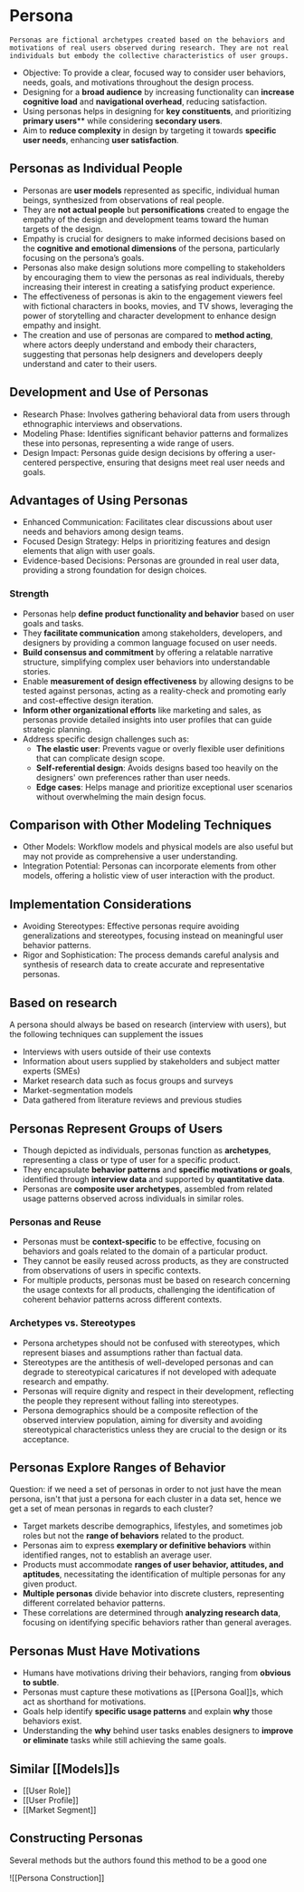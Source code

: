 # Persona
    Personas are fictional archetypes created based on the behaviors and motivations of real users observed during research. They are not real individuals but embody the collective characteristics of user groups.

- Objective: To provide a clear, focused way to consider user behaviors, needs, goals, and motivations throughout the design process.
- Designing for a **broad audience** by increasing functionality can **increase cognitive load** and **navigational overhead**, reducing satisfaction.
- Using personas helps in designing for **key constituents**, and prioritizing **primary users**** while considering **secondary users**.
- Aim to **reduce complexity** in design by targeting it towards **specific user needs**, enhancing **user satisfaction**.

## Personas as Individual People
- Personas are **user models** represented as specific, individual human beings, synthesized from observations of real people.
- They are **not actual people** but **personifications** created to engage the empathy of the design and development teams toward the human targets of the design.
- Empathy is crucial for designers to make informed decisions based on the **cognitive and emotional dimensions** of the persona, particularly focusing on the persona’s goals.
- Personas also make design solutions more compelling to stakeholders by encouraging them to view the personas as real individuals, thereby increasing their interest in creating a satisfying product experience.
- The effectiveness of personas is akin to the engagement viewers feel with fictional characters in books, movies, and TV shows, leveraging the power of storytelling and character development to enhance design empathy and insight.
- The creation and use of personas are compared to **method acting**, where actors deeply understand and embody their characters, suggesting that personas help designers and developers deeply understand and cater to their users.

## Development and Use of Personas
- Research Phase: Involves gathering behavioral data from users through ethnographic interviews and observations.
- Modeling Phase: Identifies significant behavior patterns and formalizes these into personas, representing a wide range of users.
- Design Impact: Personas guide design decisions by offering a user-centered perspective, ensuring that designs meet real user needs and goals.

## Advantages of Using Personas
- Enhanced Communication: Facilitates clear discussions about user needs and behaviors among design teams.
- Focused Design Strategy: Helps in prioritizing features and design elements that align with user goals.
- Evidence-based Decisions: Personas are grounded in real user data, providing a strong foundation for design choices.

### Strength
- Personas help **define product functionality and behavior** based on user goals and tasks.
- They **facilitate communication** among stakeholders, developers, and designers by providing a common language focused on user needs.
- **Build consensus and commitment** by offering a relatable narrative structure, simplifying complex user behaviors into understandable stories.
- Enable **measurement of design effectiveness** by allowing designs to be tested against personas, acting as a reality-check and promoting early and cost-effective design iteration.
- **Inform other organizational efforts** like marketing and sales, as personas provide detailed insights into user profiles that can guide strategic planning.
- Address specific design challenges such as:
  - **The elastic user**: Prevents vague or overly flexible user definitions that can complicate design scope.
  - **Self-referential design**: Avoids designs based too heavily on the designers' own preferences rather than user needs.
  - **Edge cases**: Helps manage and prioritize exceptional user scenarios without overwhelming the main design focus.

## Comparison with Other Modeling Techniques
- Other Models: Workflow models and physical models are also useful but may not provide as comprehensive a user understanding.
- Integration Potential: Personas can incorporate elements from other models, offering a holistic view of user interaction with the product.

## Implementation Considerations
- Avoiding Stereotypes: Effective personas require avoiding generalizations and stereotypes, focusing instead on meaningful user behavior patterns.
- Rigor and Sophistication: The process demands careful analysis and synthesis of research data to create accurate and representative personas.


## Based on research
A persona should always be based on research (interview with users), but the following techniques can supplement the issues

- Interviews with users outside of their use contexts
- Information about users supplied by stakeholders and subject matter experts (SMEs)
- Market research data such as focus groups and surveys
- Market-segmentation models
- Data gathered from literature reviews and previous studies

## Personas Represent Groups of Users
- Though depicted as individuals, personas function as **archetypes**, representing a class or type of user for a specific product.
- They encapsulate **behavior patterns** and **specific motivations or goals**, identified through **interview data** and supported by **quantitative data**.
- Personas are **composite user archetypes**, assembled from related usage patterns observed across individuals in similar roles.

### Personas and Reuse
- Personas must be **context-specific** to be effective, focusing on behaviors and goals related to the domain of a particular product.
- They cannot be easily reused across products, as they are constructed from observations of users in specific contexts.
- For multiple products, personas must be based on research concerning the usage contexts for all products, challenging the identification of coherent behavior patterns across different contexts.

### Archetypes vs. Stereotypes
- Persona archetypes should not be confused with stereotypes, which represent biases and assumptions rather than factual data.
- Stereotypes are the antithesis of well-developed personas and can degrade to stereotypical caricatures if not developed with adequate research and empathy.
- Personas will require dignity and respect in their development, reflecting the people they represent without falling into stereotypes.
- Persona demographics should be a composite reflection of the observed interview population, aiming for diversity and avoiding stereotypical characteristics unless they are crucial to the design or its acceptance.

## Personas Explore Ranges of Behavior
Question: if we need a set of personas in order to not just have the mean persona, isn't that just a persona for each cluster in a data set, hence we get a set of mean personas in regards to each cluster?

- Target markets describe demographics, lifestyles, and sometimes job roles but not the **range of behaviors** related to the product.
- Personas aim to express **exemplary or definitive behaviors** within identified ranges, not to establish an average user.
- Products must accommodate **ranges of user behavior, attitudes, and aptitudes**, necessitating the identification of multiple personas for any given product.
- **Multiple personas** divide behavior into discrete clusters, representing different correlated behavior patterns.
- These correlations are determined through **analyzing research data**, focusing on identifying specific behaviors rather than general averages.

## Personas Must Have Motivations
- Humans have motivations driving their behaviors, ranging from **obvious to subtle**.
- Personas must capture these motivations as [[Persona Goal]]s, which act as shorthand for motivations.
- Goals help identify **specific usage patterns** and explain **why** those behaviors exist.
- Understanding the **why** behind user tasks enables designers to **improve or eliminate** tasks while still achieving the same goals.

## Similar [[Models]]s
- [[User Role]]
- [[User Profile]]
- [[Market Segment]]


## Constructing Personas
Several methods but the authors found this method to be a good one

![[Persona Construction]]
